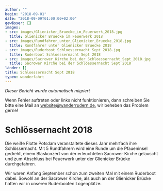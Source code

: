 ```yaml
---
author: ""
begin: "2018-09-01"
date: "2018-09-09T01:00:00+02:00"
gewässer: []
images:
- src: images/Glienicker_Bruecke_im_Feuerwerk_2018.jpg
  title: Glienicker Bruecke im Feuerwerk 2018
- src: images/Rundfahrer_unter_Glienicker_Bruecke_2018.jpg
  title: Rundfahrer unter Glienicker Bruecke 2018
- src: images/Ruderboot_Schloessernacht_Sept_2018.jpg
  title: Ruderboot Schloessernacht Sept 2018
- src: images/Sacrower_Kirche_bei_der_Schloessernacht_Sept_2018.jpg
  title: Sacrower Kirche bei der Schloessernacht Sept 2018
länder: []
title: Schloessernacht Sept 2018
typen: wanderfahrt
---
```



*Dieser Bericht wurde automatisch migriert*

Wenn Fehler auftreten oder links nicht funktionieren, dann schreiben Sie bitte eine Mail an website@wanderrudern.de, wir beheben das Problem gerne!



# Schlössernacht 2018


Die weiße Flotte Potsdam veranstaltete dieses Jahr mehrfach ihre Schlössernacht. Mit 5 Rundfahrern wird eine Runde um die Pfaueninsel gedreht, einem Blaskonzert von der erleuchteten Sacrower Kirche gelauscht und zum Abschluss bei Feuerwerk unter der Glienicker Brücke durchgefahren.

Wir waren Anfang September schon zum zweiten Mal mit einem Ruderboot dabei. Sowohl an der Sacrower Kirche, als auch an der Glienicker Brücke hatten wir in unseren Ruderbooten Logenplätze.
